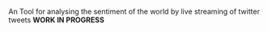 An Tool for analysing the sentiment of the world by live streaming of twitter tweets
__WORK IN PROGRESS__
